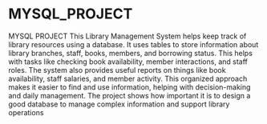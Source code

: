 # MYSQL_PROJECT
MYSQL PROJECT This Library Management System helps keep track of library resources using a database. It uses tables to store information about library branches, staff, books, members, and borrowing status. This helps with tasks like checking book availability, member interactions, and staff roles. The system also provides useful reports on things like book availability, staff salaries, and member activity. This organized approach makes it easier to find and use information, helping with decision-making and daily management. The project shows how important it is to design a good database to manage complex information and support library operations
